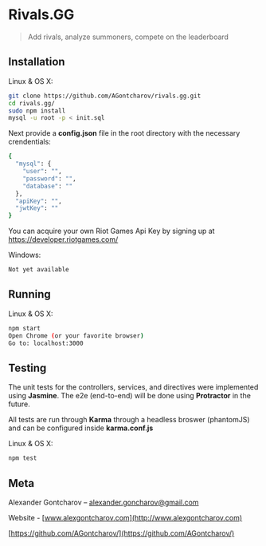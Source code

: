# Rivals.GG
> Add rivals, analyze summoners, compete on the leaderboard

## Installation

Linux & OS X:

```sh
git clone https://github.com/AGontcharov/rivals.gg.git
cd rivals.gg/
sudo npm install
mysql -u root -p < init.sql
```
Next provide a **config.json** file in the root directory with the necessary crendentials:

```sh
{
  "mysql": {
    "user": "",
    "password": "",
    "database": ""
  },
  "apiKey": "",
  "jwtKey": ""
}
```
You can acquire your own Riot Games Api Key by signing up at https://developer.riotgames.com/

Windows:

```sh
Not yet available
```

## Running

Linux & OS X:

```sh
npm start
Open Chrome (or your favorite browser)
Go to: localhost:3000
```

## Testing
The unit tests for the controllers, services, and directives were implemented using **Jasmine**.
The e2e (end-to-end) will be done using **Protractor** in the future.

All tests are run through **Karma** through a headless broswer (phantomJS) and can be configured inside **karma.conf.js**


Linux & OS X:
```sh
npm test
```

## Meta

Alexander Gontcharov – alexander.goncharov@gmail.com

Website - [www.alexgontcharov.com](http://www.alexgontcharov.com)

[https://github.com/AGontcharov/](https://github.com/AGontcharov/)
